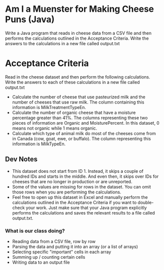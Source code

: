 Am I a Muenster for Making Cheese Puns (Java)
===

Write a Java program that reads in cheese data from a CSV file and then performs the calculations outlined in the Acceptance Criteria. Write the answers to the calculations in a new file called output.txt

# Acceptance Criteria
Read in the cheese dataset and then perform the following calculations. Write the answers to each of these calculations in a new file called output.txt


* Calculate the number of cheese that use pasteurized milk and the number of cheeses that use raw milk. 
The column containing this information is MilkTreatmentTypeEn.
* Calculate the number of organic cheese that have a moisture percentage greater than 41%. 
The columns representing these two pieces of information are Organic and MoisturePercent.
In this dataset, 0 means not organic while 1 means organic.
* Calculate which type of animal milk do most of the cheeses come from in Canada (cow, goat, ewe, or buffalo).
The column representing this information is MilkTypeEn.


## Dev Notes


* This dataset does not start from ID 1. Instead, it skips a couple of hundred IDs and starts in the middle. And
even then, it skips over IDs for cheeses that are no longer in production or are unreported.
* Some of the values are missing for rows in the dataset. You can omit those rows when you are performing the 
calculations.
* Feel free to open up this dataset in Excel and manually perform the calculations outlined in the Acceptance 
Criteria if you want to double-check your work. Just make sure that your Java program explicitly performs the 
calculations and saves the relevant results to a file called output.txt.

### What is our class doing?
* Reading data from a CSV file, row by row 
* Parsing the data and putting it into an array (or a list of arrays)
* Selecting specific "important" cells in each array
* Summing up / counting certain cells 
* Writing data to an output file